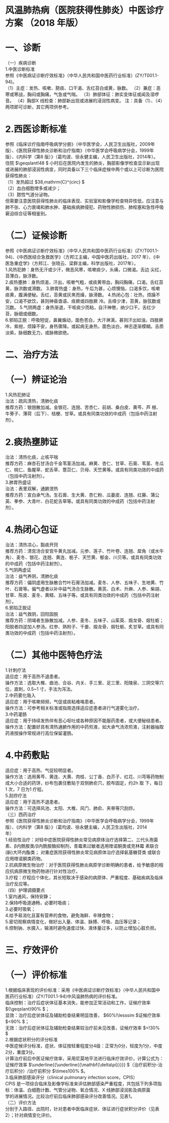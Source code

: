 # 风温肺热病（医院获得性肺炎）中医诊疗方案 （2018 年版）  
# 一、诊断  
（一）疾病诊断  
1.中医诊断标准  
参照《中医病证诊断疗效标准》（中华人民共和国中医药行业标准）(ZY/T001.1-94)。  
（1）主症：发热、咳嗽、脓痰、口干渴、舌红苔白或黄，脉数。 （2）兼症：恶寒或寒战，胸闷或胸痛，气急或气喘。  （3）肺部体征：肺实变体征或闻及湿啰音。 （4）胸部X 线检查：肺部新出现或进展的浸润性病变。 注：具备（1）、（4）两项即可诊断，其它两项供参考。  
# 2.西医诊断标准  
参照《临床诊疗指南呼吸病学分册》（中华医学会，人民卫生出版社，2009年版）、《医院获得性肺炎诊断和治疗指南》（中华医学会呼吸病学分会，1999年版）、《内科学（第8 版）》（葛均波、徐永健主编，人民卫生出版社，2014年）。  
住院 $\geqslant\!48 $ 小时后在医院内发生的肺炎，胸部影像学检查显示新出现或进展的肺部浸润性病变，同时具备以下三个临床症候中两个或以上可诊断为医院获得性肺炎：  
（1）发热超过 $38\,mathrm{C}^{circ} $  
（2）血白细胞增多或减少；  
（3）脓性气道分泌物。  
但需要注意医院获得性肺炎的临床表现、实验室和影像学检查特异性低，应注意与肺不张、心力衰竭和肺水肿、基础疾病肺侵犯、药物性肺损伤、肺栓塞和急性呼吸窘迫综合征等相鉴别。  
# （二）证候诊断  
参照《中医病证诊断疗效标准》（中华人民共和国中医药行业标准）(ZY/T001.1-94)、《中西医结合急救医学》（方邦江主编，中国中医药出版社，2017 年）、《中医急重症学》（方邦江、张晓云、梁群主编，科学出版社，2017年）。  
1.风热犯肺：身热无汗或少汗，微恶风寒，咳嗽痰少，头痛，口微渴。舌边 尖红，苔薄白，脉浮数。  
2.痰热壅肺：身热烦渴，汗出，咳嗽气粗，或痰黄带血，胸闷胸痛，口渴。舌红苔黄，脉洪数或滑数。 3.肺胃热盛：身热，午后为甚，心烦懊恼，口渴多饮，咳嗽痰黄，腹满便秘。舌红，苔黄或灰黑而燥，脉滑数。 4.热闭心包：壮热，烦躁不安，口渴不欲饮，甚则神昏谵语、痉厥或四肢厥 冷。舌绛少津，苔黄，脉弦数或沉数。 5.气阴两虚：身热渐退，干咳痰少而粘，自汗神倦，纳少口干。舌红少苔，脉细或细数。  
6.邪陷正脱：呼吸短促，鼻翼煽动，面色苍白，大汗淋漓，甚则汗出如油，四肢厥冷，紫绀，烦躁不安，身热骤降。或起病无身热，面色淡白，神志逐渐模糊。舌质淡紫，脉细数无力，或脉微欲绝。  
# 二、治疗方法  
# （一）辨证论治  
1.风热犯肺证  
治法：疏风清热，清肺化痰  
推荐方药：银翘散加减。金银花、连翘、苦杏仁、前胡、桑白皮、黄芩、芦 根、牛蒡子、薄荷（后下）、桔梗、甘草。或具有同类功效的中成药（包括中药注射剂）。  
# 2.痰热壅肺证  
治法：清热化痰，止咳平喘  
推荐方药：麻杏石甘汤合千金苇茎汤加减。麻黄、杏仁、甘草、石膏、苇茎、冬瓜仁、桃仁、鱼腥草、蛇舌草、薏苡仁、贝母、天竺黄等。或具有同类功效的中成药（包括中药注射剂）。  
3.肺胃热盛证  
治法：表里双解，通腑泄热  
推荐方药：宣白承气汤。生石膏、生大黄、杏仁粉、瓜蒌皮、连翘、红藤、蒲公英、拳参、大青叶、白花蛇舌草等。或具有同类功效的中成药（包括中药注射剂）。  
# 4.热闭心包证  
治法：清热凉心，豁痰开窍  
推荐方药：清宫汤合安宫牛黄丸加减。元参、莲子、竹叶卷、连翘、犀角（或水牛角）、麦冬、银花、连翘、黄连、栀子、天竺黄、郁金、川贝等。或具有同类功效的中成药（包括中药注射剂）。  
5.气阴两虚证  
治法：益气养阴，清肺化痰  
推荐方药：偏阴虚用生脉散合竹叶石膏汤加减。麦冬、人参、五味子、生地黄、竹叶、石膏等。偏气虚者以补中益气汤合生脉散。黄芪、白术、升麻、人参、柴胡、甘草、陈皮、麦冬、黄精、五味子等。或具有同类功效的中成药（包括中药注射剂）。  
6.邪陷正脱证  
治法：益气救阴，回阳固脱  
推荐方药：阴竭者生脉散加减。人参、麦冬、五味子、山茱萸、煅龙骨、煅牡蛎；阳脱者四逆加人参汤。红参、熟附子、干姜、煅龙骨、煅牡蛎、炙甘草。或具有同类功效的中成药（包括中药注射剂）。  
# （二）其他中医特色疗法  
1.针刺疗法  
适应症：用于高热不退患者。  
操作方法：选取大椎、曲池、合谷、内关、手三里、足三里、阳陵泉、三阴交等穴位，直刺，0.5\~1 寸，手法为泻法。  
2.中药雾化吸入  
适应症：用于咳嗽频频，气促或痰粘难咯患者。  
操作方法：可参考相关标准或指南选择适应症患者进行气道雾化治疗。  
3.中药灌肠  
适应症：用于持续发热伴有恶心呕吐或各种原因不能服药患者，或大便秘结患者。  
操作方法：配置好具有清热通腑作用的中药煎液，如大承气汤浓煎液，注射器抽取药液按操作常规进行高位保留灌肠。  
# 4.中药敷贴  
适应症：用于高热、气促较明显者。  
操作方法：选用黄芩、黄连、大黄、肉桂、公丁香、白芥子、红花、川芎等药物制成大小合适的药饼，纱布包裹住敷贴于双侧肺俞穴，胶布固定，约2h 取 下，每日1 次，7 日为1 疗程。  
5.刮痧疗法  
适应症：用于高热不退患者。  
操作方法：可选择风池、太阳、大椎、风门、肺俞、夹脊等穴刮痧。  
（三）西药治疗  
参照《医院获得性肺炎诊断和治疗指南》（中华医学会呼吸病学分会，1999年版）、《内科学（第8 版）》（葛均波、徐永健主编，人民卫生出版社，2014  
年）  
1.经验性治疗：对轻中症医院获得性肺炎常见病原体治疗选择第二、三代头孢菌素、β内酰胺类/β内酰胺酶抑制剂，青霉素过敏者选用喹诺酮类或克林霉 素联合(新)大环内酯类； 对重症医院获得性肺炎常见病原体治疗选择氨基糖苷类 或联合应用喹诺酮类药物。  
2.抗病原微生物治疗：对于医院获得性肺炎病原学诊断明确的患者，给予敏感的相应抗病原微生物药物进行针对性治疗。  
3.疗程：疗程应个体化，其长短取决于感染的病原体、严重程度、基础疾病及临床治疗反应等。  
（四）护理调摄要点  
1.室内通风，保持安静；  
2.保持呼吸道通畅，必要时吸痰；  
3.必要时吸氧；  
4.给予易消化且富有营养的食物，避免海鲜、辛辣食物；  
5.密切观察病情变化，做好出入量、体温、脉搏、呼吸、血压等记录；  
6.控制钠、水摄入，输液时避免速度过快、液体量过多，以防止增加心脏负担。  
# 三、疗效评价  
# （一）评价标准  
1.根据临床表现的评价标准：采用《中医病证诊断疗效标准》（中华人民共和国中医药行业标准）(ZY/T001.1-94)中风温肺热病的评价标准。  
临床控制：治疗后症状体征基本消失，能参加正常活动和工作，证候疗效率 ${\geqslant}90\% $；  
显效：治疗后症状体征及辅助检查结果明显改善， $60\%\!\lesssim $证候疗效率 $<90\% $；  
无效：治疗后症状体征及辅助检查结果较治疗前未见改善，证候疗效率 $<\!30\% $  
2.根据症状积分的评分标准  
中医症候评分标准，症状、体征按轻重程度分4级：正常为0分，轻度为1分，中度2分，重度3分。  
计算治疗前后中医证候疗效率，采用尼莫地平法进行临床疗效评价，计算公式为：证候疗效率 $\underline{{\underline{{\mathbf{\delta\pi}}}}} $（治疗前积分-治疗后积分）/治疗前积分 $\times100\% $。  
3.临床肺部感染评分（clinical pulmonary infection score，CPIS）  
CPIS 是一项综合临床及影像学标准来评估肺部感染严重程度，共包括下列多项指标：体温、白细胞计数、气管分泌物、氧合情况、X 线肺部浸润影及病原菌  
学的进展情况。比较治疗前后临床肺部感染评分改善情况。见表1。  
（二）评价方法  
分别于入路径、出院时，针对患者中医临床症状、体征进行症状积分评价（见表2）；针对病情变化评价。  
